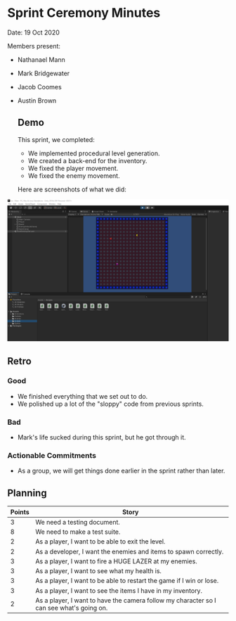 # Sprint Ceremony Minutes
  
Date: 19 Oct 2020

Members present:

* Nathanael Mann
* Mark Bridgewater
* Jacob Coomes
* Austin Brown
  
  ## Demo
  
  This sprint, we completed:
  
  * We implemented procedural level generation.
  * We created a back-end for the inventory.
  * We fixed the player movement.
  * We fixed the enemy movement.
  
  Here are screenshots of what we did:
 
![Level Generation](/docs/images/Sprint2Product.PNG?raw=true "Procedural Level Generation")
  
  ## Retro
  
  ### Good
  
  * We finished everything that we set out to do.
  * We polished up a lot of the "sloppy" code from previous sprints.

  ### Bad
  
  * Mark's life sucked during this sprint, but he got through it.
  
  ### Actionable Commitments
  
  * As a group, we will get things done earlier in the sprint rather than later.
  
  ## Planning
  
  Points | Story
  -------|--------
  3      | We need a testing document. 
  8      | We need to make a test suite.
  2      | As a player, I want to be able to exit the level.
  2      | As a developer, I want the enemies and items to spawn correctly.
  3      | As a player, I want to fire a HUGE LAZER at my enemies.
  3      | As a player, I want to see what my health is.
  3      | As a player, I want to be able to restart the game if I win or lose.
  3      | As a player, I want to see the items I have in my inventory.
  2      | As a player, I want to have the camera follow my character so I can see what's going on.
